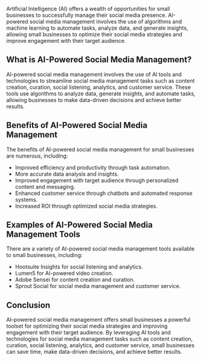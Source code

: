
Artificial Intelligence (AI) offers a wealth of opportunities for small businesses to successfully manage their social media presence. AI-powered social media management involves the use of algorithms and machine learning to automate tasks, analyze data, and generate insights, allowing small businesses to optimize their social media strategies and improve engagement with their target audience.

What is AI-Powered Social Media Management?
-------------------------------------------

AI-powered social media management involves the use of AI tools and technologies to streamline social media management tasks such as content creation, curation, social listening, analytics, and customer service. These tools use algorithms to analyze data, generate insights, and automate tasks, allowing businesses to make data-driven decisions and achieve better results.

Benefits of AI-Powered Social Media Management
----------------------------------------------

The benefits of AI-powered social media management for small businesses are numerous, including:

* Improved efficiency and productivity through task automation.
* More accurate data analysis and insights.
* Improved engagement with target audience through personalized content and messaging.
* Enhanced customer service through chatbots and automated response systems.
* Increased ROI through optimized social media strategies.

Examples of AI-Powered Social Media Management Tools
----------------------------------------------------

There are a variety of AI-powered social media management tools available to small businesses, including:

* Hootsuite Insights for social listening and analytics.
* Lumen5 for AI-powered video creation.
* Adobe Sensei for content creation and curation.
* Sprout Social for social media management and customer service.

Conclusion
----------

AI-powered social media management offers small businesses a powerful toolset for optimizing their social media strategies and improving engagement with their target audience. By leveraging AI tools and technologies for social media management tasks such as content creation, curation, social listening, analytics, and customer service, small businesses can save time, make data-driven decisions, and achieve better results.
